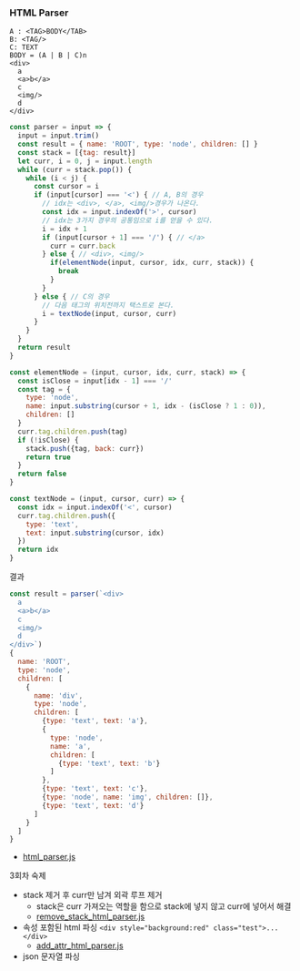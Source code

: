 ### HTML Parser
```
A : <TAG>BODY</TAB>
B: <TAG/>
C: TEXT
BODY = (A | B | C)n
<div>
  a
  <a>b</a>
  c
  <img/>
  d
</div>
```
```js
const parser = input => {
  input = input.trim()
  const result = { name: 'ROOT', type: 'node', children: [] }
  const stack = [{tag: result}]
  let curr, i = 0, j = input.length
  while (curr = stack.pop()) {
    while (i < j) {
      const cursor = i
      if (input[cursor] === '<') { // A, B의 경우
        // idx는 <div>, </a>, <img/>경우가 나온다.
        const idx = input.indexOf('>', cursor)
        // idx는 3가지 경우의 공통임으로 i를 얻을 수 있다.
        i = idx + 1
        if (input[cursor + 1] === '/') { // </a>
          curr = curr.back
        } else { // <div>, <img/>
          if(elementNode(input, cursor, idx, curr, stack)) {
            break
          }
        }
      } else { // C의 경우
        // 다음 태그의 위치전까지 택스트로 본다.
        i = textNode(input, cursor, curr)
      }
    }
  }
  return result
}
```
```js
const elementNode = (input, cursor, idx, curr, stack) => {
  const isClose = input[idx - 1] === '/'
  const tag = {
    type: 'node',
    name: input.substring(cursor + 1, idx - (isClose ? 1 : 0)),
    children: []
  }
  curr.tag.children.push(tag)
  if (!isClose) {
    stack.push({tag, back: curr})
    return true
  }
  return false
}
```
```js
const textNode = (input, cursor, curr) => {
  const idx = input.indexOf('<', cursor)
  curr.tag.children.push({
    type: 'text',
    text: input.substring(cursor, idx)
  })
  return idx
}
```
결과
```js
const result = parser(`<div>
  a
  <a>b</a>
  c
  <img/>
  d
</div>`)
{
  name: 'ROOT',
  type: 'node',
  children: [
    {
      name: 'div',
      type: 'node',
      children: [
        {type: 'text', text: 'a'},
        {
          type: 'node',
          name: 'a',
          children: [
            {type: 'text', text: 'b'}
          ]
        },
        {type: 'text', text: 'c'},
        {type: 'node', name: 'img', children: []},
        {type: 'text', text: 'd'}
      ]
    }
  ]
}
```
- [html_parser.js](https://github.com/ChoDragon9/posts/blob/master/codespitz/html_parser.js)

3회차 숙제
- stack 제거 후 curr만 남겨 외곽 루프 제거
  - stack은 curr 가져오는 역할을 함으로 stack에 넣지 않고 curr에 넣어서 해결
  - [remove_stack_html_parser.js](https://github.com/ChoDragon9/posts/blob/master/codespitz/remove_stack_html_parser.js)
- 속성 포함된 html 파싱 `<div style="background:red" class="test">...</div>`
  - [add_attr_html_parser.js](https://github.com/ChoDragon9/posts/blob/master/codespitz/add_attr_html_parser.js)
- json 문자열 파싱